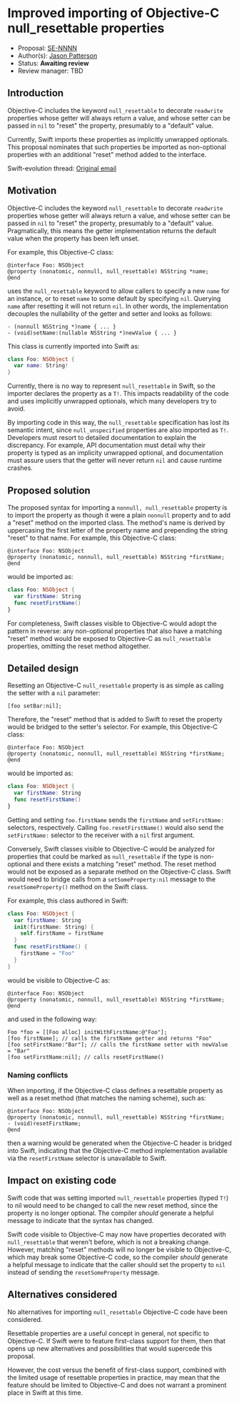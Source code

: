 # Improved importing of Objective-C null_resettable properties

* Proposal: [SE-NNNN](https://github.com/apple/swift-evolution/blob/master/proposals/NNNN-importing-null_resettable.md)
* Author(s): [Jason Patterson](https://github.com/patters)
* Status: **Awaiting review**
* Review manager: TBD

## Introduction

Objective-C includes the keyword `null_resettable` to decorate `readwrite` properties whose getter will always return a value, and whose setter can be passed in `nil` to "reset" the property, presumably to a "default" value.

Currently, Swift imports these properties as implicitly unwrapped optionals. This proposal nominates that such properties be imported as non-optional properties with an additional "reset" method added to the interface.

Swift-evolution thread: [Original email](https://lists.swift.org/pipermail/swift-evolution/Week-of-Mon-20160314/012676.html)

## Motivation

Objective-C includes the keyword `null_resettable` to decorate `readwrite` properties whose getter will always return a value, and whose setter can be passed in `nil` to "reset" the property, presumably to a "default" value. Pragmatically, this means the getter implementation returns the default value when the property has been left unset.

For example, this Objective-C class:

```objc
@interface Foo: NSObject
@property (nonatomic, nonnull, null_resettable) NSString *name;
@end
```

uses the `null_resettable` keyword to allow callers to specify a new `name` for an instance, or to reset `name` to some default by specifying `nil`. Querying `name` after resetting it will not return `nil`. In other words, the implementation decouples the nullability of the getter and setter and looks as follows:

```objc
- (nonnull NSString *)name { ... }
- (void)setName:(nullable NSString *)newValue { ... }
```

This class is currently imported into Swift as:

```swift
class Foo: NSObject {
  var name: String!
}
```

Currently, there is no way to represent `null_resettable` in Swift, so the importer declares the property as a `T!`. This impacts readability of the code and uses implicitly unwrapped optionals, which many developers try to avoid. 

By importing code in this way, the `null_resettable` specification has lost its semantic intent, since `null_unspecified` properties are also imported as `T!`. Developers must resort to detailed documentation to explain the discrepancy. For example, API documentation must detail why their property is typed as an implicity unwrapped optional, and documentation must assure users that the getter will never return `nil` and cause runtime crashes.


## Proposed solution

The proposed syntax for importing a `nonnull, null_resettable` property is to import the property as though it were a plain `nonnull` property and to add a "reset" method on the imported class. The method's name is derived by uppercasing the first letter of the property name and prepending the string "reset" to that name. For example, this Objective-C class:

```objc
@interface Foo: NSObject
@property (nonatomic, nonnull, null_resettable) NSString *firstName;
@end
```

would be imported as:

```swift
class Foo: NSObject {
  var firstName: String
  func resetFirstName()
}
```

For completeness, Swift classes visible to Objective-C would adopt the pattern in reverse: any non-optional properties that also have a matching "reset" method would be exposed to Objective-C as `null_resettable` properties, omitting the reset method altogether.

## Detailed design

Resetting an Objective-C `null_resettable` property is as simple as calling the setter with a `nil` parameter:

```objc
[foo setBar:nil];
```

Therefore, the "reset" method that is added to Swift to reset the property would be bridged to the setter's selector. For example, this Objective-C class:

```objc
@interface Foo: NSObject
@property (nonatomic, nonnull, null_resettable) NSString *firstName;
@end
```

would be imported as:

```swift
class Foo: NSObject {
  var firstName: String
  func resetFirstName() 
}
```

Getting and setting `foo.firstName` sends the `firstName` and `setFirstName:` selectors, respectively. Calling `foo.resetFirstName()` would also send the `setFirstName:` selector to the receiver with a `nil` first argument.

Conversely, Swift classes visible to Objective-C would be analyzed for properties that could be marked as `null_resettable` if the type is non-optional and there exists a matching "reset" method. The reset method would not be exposed as a separate method on the Objective-C class. Swift would need to bridge calls from a `setSomeProperty:nil` message to the `resetSomeProperty()` method on the Swift class.

For example, this class authored in Swift:

```swift
class Foo: NSObject {
  var firstName: String
  init(firstName: String) {
    self.firstName = firstName
  }
  func resetFirstName() {
    firstName = "Foo"
  }
}
```

would be visible to Objective-C as:

```objc
@interface Foo: NSObject
@property (nonatomic, nonnull, null_resettable) NSString *firstName;
@end
```

and used in the following way:

```objc
Foo *foo = [[Foo alloc] initWithFirstName:@"Foo"];
[foo firstName]; // calls the firstName getter and returns "Foo"
[foo setFirstName:"Bar"]; // calls the firstName setter with newValue = "Bar"
[foo setFirstName:nil]; // calls resetFirstName()
```

### Naming conflicts

When importing, if the Objective-C class defines a resettable property as well as a reset method (that matches the naming scheme), such as:

```objc
@interface Foo: NSObject
@property (nonatomic, nonnull, null_resettable) NSString *firstName;
- (void)resetFirstName;
@end
```

then a warning would be generated when the Objective-C header is bridged into Swift, indicating that the Objective-C method implementation available via the `resetFirstName` selector is unavailable to Swift.

## Impact on existing code

Swift code that was setting imported `null_resettable` properties (typed `T!`) to nil would need to be changed to call the new reset method, since the property is no longer optional. The compiler *should* generate a helpful message to indicate that the syntax has changed.

Swift code visible to Objective-C may now have properties decorated with `null_resettable` that weren't before, which is not a breaking change. However, matching "reset" methods will no longer be visible to Objective-C, which may break some Objective-C code, so the compiler *should* generate a helpful message to indicate that the caller should set the property to `nil` instead of sending the `resetSomeProperty` message.


## Alternatives considered

No alternatives for importing `null_resettable` Objective-C code have been considered. 

Resettable properties are a useful concept in general, not specific to Objective-C. If Swift were to feature first-class support for them, then that opens up new alternatives and possibilities that would supercede this proposal. 

However, the cost versus the benefit of first-class support, combined with the limited usage of resettable properties in practice, may mean that the feature should be limited to Objective-C and does not warrant a prominent place in Swift at this time.

